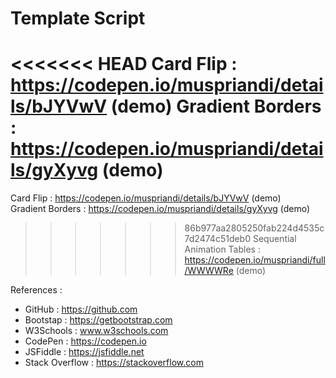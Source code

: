# Template Script

<<<<<<< HEAD
Card Flip : https://codepen.io/muspriandi/details/bJYVwV (demo)
Gradient Borders : https://codepen.io/muspriandi/details/gyXyvg (demo)
=======
Card Flip : https://codepen.io/muspriandi/details/bJYVwV (demo)<br>
Gradient Borders : https://codepen.io/muspriandi/details/gyXyvg (demo)<br>
>>>>>>> 86b977aa2805250fab224d4535c7d2474c51deb0
Sequential Animation Tables : https://codepen.io/muspriandi/full/WWWWRe (demo)

References :
  - GitHub : https://github.com
  - Bootstap : https://getbootstrap.com
  - W3Schools : www.w3schools.com
  - CodePen : https://codepen.io
  - JSFiddle : https://jsfiddle.net
  - Stack Overflow : https://stackoverflow.com
